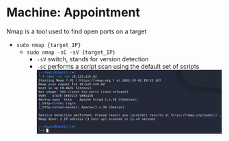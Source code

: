 #  Machine: Appointment

Nmap is a tool used to find open ports on a target
- ```sudo nmap {target_IP}```
  - ```sudo nmap -sC -sV {target_IP}```
    - ```-sV``` switch, stands for version detection 
    - ```-sC``` performs a script scan using the default set of scripts
 ![appointment_nmap](https://github.com/juliezard/HackTheBox/blob/main/Boxes/Tier%201/images/appointment_nmap.png?raw=true)
